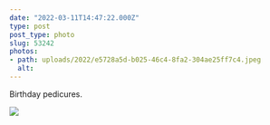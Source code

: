 ```yaml
---
date: "2022-03-11T14:47:22.000Z"
type: post 
post_type: photo
slug: 53242
photos: 
- path: uploads/2022/e5728a5d-b025-46c4-8fa2-304ae25ff7c4.jpeg
  alt: 
---
```

Birthday pedicures. 


![](/uploads/2022/e5728a5d-b025-46c4-8fa2-304ae25ff7c4.jpeg)
